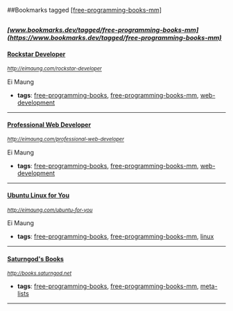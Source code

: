 ##Bookmarks tagged [[free-programming-books-mm]](https://www.bookmarks.dev?q=[free-programming-books-mm])

_<sup><sup>[www.bookmarks.dev/tagged/free-programming-books-mm](https://www.bookmarks.dev/tagged/free-programming-books-mm)</sup></sup>_
---
#### [Rockstar Developer](http://eimaung.com/rockstar-developer)
_<sup>http://eimaung.com/rockstar-developer</sup>_

Ei Maung
* **tags**: [free-programming-books](../tagged/free-programming-books.md), [free-programming-books-mm](../tagged/free-programming-books-mm.md), [web-development](../tagged/web-development.md)
---
#### [Professional Web Developer](http://eimaung.com/professional-web-developer)
_<sup>http://eimaung.com/professional-web-developer</sup>_

Ei Maung
* **tags**: [free-programming-books](../tagged/free-programming-books.md), [free-programming-books-mm](../tagged/free-programming-books-mm.md), [web-development](../tagged/web-development.md)
---
#### [Ubuntu Linux for You](http://eimaung.com/ubuntu-for-you)
_<sup>http://eimaung.com/ubuntu-for-you</sup>_

Ei Maung
* **tags**: [free-programming-books](../tagged/free-programming-books.md), [free-programming-books-mm](../tagged/free-programming-books-mm.md), [linux](../tagged/linux.md)
---
#### [Saturngod's Books](http://books.saturngod.net)
_<sup>http://books.saturngod.net</sup>_

* **tags**: [free-programming-books](../tagged/free-programming-books.md), [free-programming-books-mm](../tagged/free-programming-books-mm.md), [meta-lists](../tagged/meta-lists.md)
---
